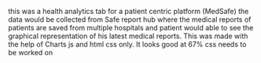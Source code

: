 this was a health analytics tab for a patient centric platform (MedSafe) the data would be collected from Safe report hub where the medical reports of patients are saved from multiple hospitals and patient would 
able to see the graphical representation of his latest medical reports. This was made with the help of Charts js and html css only. 
It looks good at 67% css needs to be worked on
